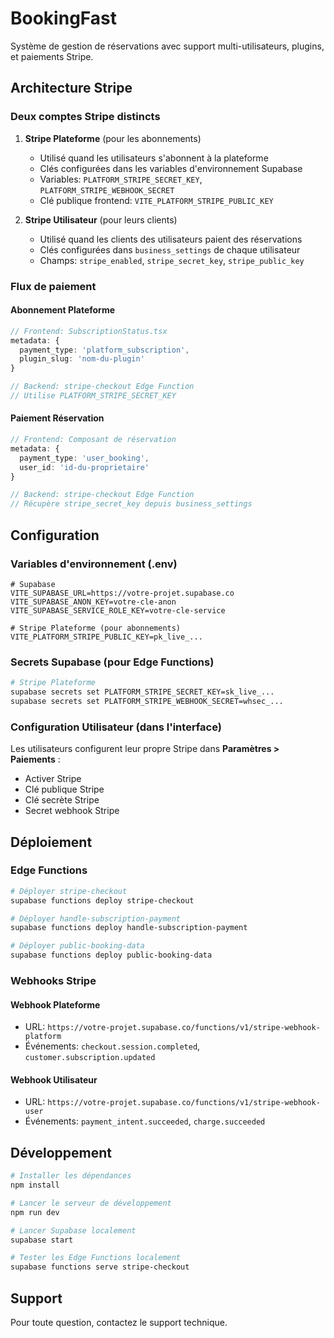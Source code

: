 # BookingFast

Système de gestion de réservations avec support multi-utilisateurs, plugins, et paiements Stripe.

## Architecture Stripe

### Deux comptes Stripe distincts

1. **Stripe Plateforme** (pour les abonnements)
   - Utilisé quand les utilisateurs s'abonnent à la plateforme
   - Clés configurées dans les variables d'environnement Supabase
   - Variables: `PLATFORM_STRIPE_SECRET_KEY`, `PLATFORM_STRIPE_WEBHOOK_SECRET`
   - Clé publique frontend: `VITE_PLATFORM_STRIPE_PUBLIC_KEY`

2. **Stripe Utilisateur** (pour leurs clients)
   - Utilisé quand les clients des utilisateurs paient des réservations
   - Clés configurées dans `business_settings` de chaque utilisateur
   - Champs: `stripe_enabled`, `stripe_secret_key`, `stripe_public_key`

### Flux de paiement

#### Abonnement Plateforme
```typescript
// Frontend: SubscriptionStatus.tsx
metadata: {
  payment_type: 'platform_subscription',
  plugin_slug: 'nom-du-plugin'
}

// Backend: stripe-checkout Edge Function
// Utilise PLATFORM_STRIPE_SECRET_KEY
```

#### Paiement Réservation
```typescript
// Frontend: Composant de réservation
metadata: {
  payment_type: 'user_booking',
  user_id: 'id-du-proprietaire'
}

// Backend: stripe-checkout Edge Function
// Récupère stripe_secret_key depuis business_settings
```

## Configuration

### Variables d'environnement (.env)

```env
# Supabase
VITE_SUPABASE_URL=https://votre-projet.supabase.co
VITE_SUPABASE_ANON_KEY=votre-cle-anon
VITE_SUPABASE_SERVICE_ROLE_KEY=votre-cle-service

# Stripe Plateforme (pour abonnements)
VITE_PLATFORM_STRIPE_PUBLIC_KEY=pk_live_...
```

### Secrets Supabase (pour Edge Functions)

```bash
# Stripe Plateforme
supabase secrets set PLATFORM_STRIPE_SECRET_KEY=sk_live_...
supabase secrets set PLATFORM_STRIPE_WEBHOOK_SECRET=whsec_...
```

### Configuration Utilisateur (dans l'interface)

Les utilisateurs configurent leur propre Stripe dans **Paramètres > Paiements** :
- Activer Stripe
- Clé publique Stripe
- Clé secrète Stripe
- Secret webhook Stripe

## Déploiement

### Edge Functions

```bash
# Déployer stripe-checkout
supabase functions deploy stripe-checkout

# Déployer handle-subscription-payment
supabase functions deploy handle-subscription-payment

# Déployer public-booking-data
supabase functions deploy public-booking-data
```

### Webhooks Stripe

#### Webhook Plateforme
- URL: `https://votre-projet.supabase.co/functions/v1/stripe-webhook-platform`
- Événements: `checkout.session.completed`, `customer.subscription.updated`

#### Webhook Utilisateur
- URL: `https://votre-projet.supabase.co/functions/v1/stripe-webhook-user`
- Événements: `payment_intent.succeeded`, `charge.succeeded`

## Développement

```bash
# Installer les dépendances
npm install

# Lancer le serveur de développement
npm run dev

# Lancer Supabase localement
supabase start

# Tester les Edge Functions localement
supabase functions serve stripe-checkout
```

## Support

Pour toute question, contactez le support technique.
